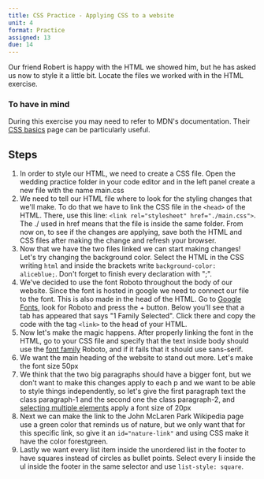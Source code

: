 ```yaml
---
title: CSS Practice - Applying CSS to a website
unit: 4
format: Practice
assigned: 13
due: 14
---
```

Our friend Robert is happy with the HTML we showed him, but he has asked us now to style it a little bit. Locate the files we worked with in the HTML exercise.

### To have in mind
During this exercise you may need to refer to MDN's documentation. Their [CSS basics](https://developer.mozilla.org/en-US/docs/Learn/Getting_started_with_the_web/CSS_basics) page can be particularly useful.

## Steps

1. In order to style our HTML, we need to create a CSS file. Open the wedding practice folder in your code editor and in the left panel create a new file with the name main.css
2. We need to tell our HTML file where to look for the styling changes that we'll make. To do that we have to link the CSS file in the `<head>` of the HTML. There, use this line: `<link rel="stylesheet" href="./main.css">`. The ./  used in href means that the file is inside the same folder.
From now on, to see if the changes are applying, save both the HTML and CSS files after making the change and refresh your browser.
3. Now that we have the two files linked we can start making changes! Let's try changing the background color. Select the HTML in the CSS writing `html` and inside the brackets write `background-color: aliceblue;`. Don't forget to finish every declaration with ";".
4. We've decided to use the font Roboto throughout the body of our website. Since the font is hosted in google we need to connect our file to the font. This is also made in the head of the HTML. Go to [Google Fonts](https://fonts.google.com/), look for Roboto and press the + button. Below you'll see that a tab has appeared that says "1 Family Selected". Click there and copy the code with the tag `<link>` to the head of your HTML.
5. Now let's make the magic happens. After properly linking the font in the HTML, go to your CSS file and specify that the text inside body should use the [font family](https://developer.mozilla.org/en-US/docs/Web/CSS/font-family) Roboto, and if it fails that it should use sans-serif.
6. We want the main heading of the website to stand out more. Let's make the font size 50px
7. We think that the two big paragraphs should have a bigger font, but we don't want to make this changes apply to each p and we want to be able to style things independently, so let's give the first paragraph text the class paragraph-1 and the second one the class paragraph-2, and [selecting multiple elements](https://developer.mozilla.org/en-US/docs/Learn/Getting_started_with_the_web/CSS_basics#Selecting_multiple_elements) apply a font size of 20px
8. Next we can make the link to the John McLaren Park Wikipedia page use a green color that reminds us of nature, but we only want that for this specific link, so give it an `id="nature-link"` and using CSS make it have the color forestgreen.
9. Lastly we want every list item inside the unordered list in the footer to have squares instead of circles as bullet points. Select every li inside the ul inside the footer in the same selector and use `list-style: square`.
